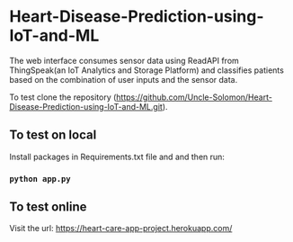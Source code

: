 # Heart-Disease-Prediction-using-IoT-and-ML
The web interface consumes sensor data using ReadAPI from ThingSpeak(an IoT Analytics and Storage Platform) and classifies patients based on the combination of user inputs and the sensor data.

To test clone the repository (https://github.com/Uncle-Solomon/Heart-Disease-Prediction-using-IoT-and-ML.git).

## To test on local

Install packages in Requirements.txt file and and then run:

### `python app.py`

## To test online
Visit the url: https://heart-care-app-project.herokuapp.com/
